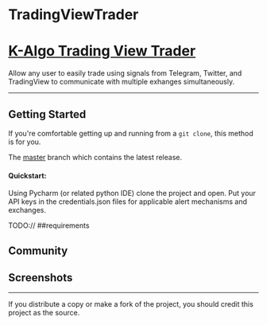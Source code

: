 # TradingViewTrader

# [K-Algo Trading View Trader](https://github.com/jonathanday930/TradingViewTrader)

Allow any user to easily trade using signals from Telegram, Twitter, and TradingView 
to communicate with multiple exhanges simultaneously.

***

## Getting Started

If you're comfortable getting up and running from a `git clone`, this method is for you.

The [master](https://github.com/jonathanday930/TradingViewTrader) branch which contains the latest release.


#### Quickstart:

Using Pycharm (or related python IDE) clone the project and open. Put your API keys in the credentials.json files for applicable
alert mechanisms and exchanges.


TODO://
##requirements
## Community
## Screenshots

***

If you distribute a copy or make a fork of the project, you should credit this project as the source.
